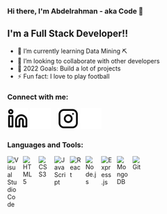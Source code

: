 ### Hi there, I'm Abdelrahman - aka Code 👋 
## I'm a Full Stack Developer!!

- 🌱 I’m currently learning Data Mining ⛏️
- 👯 I’m looking to collaborate with other developers
- 🥅 2022 Goals: Build a lot of projects
- ⚡ Fun fact: I love to play football

### Connect with me:

[![website](./img/linkedin-light.svg)](https://linkedin.com/in/abdelrahmanabdallah#gh-light-mode-only)
[![website](./img/linkedin-dark.svg)](https://linkedin.com/in/abdelrahmanabdallah#gh-dark-mode-only)
&nbsp;&nbsp;
[![website](./img/instagram-light.svg)](https://instagram.com/___c_o_d_e___#gh-light-mode-only)
[![website](./img/instagram-dark.svg)](https://instagram.com/___c_o_d_e___#gh-dark-mode-only)

### Languages and Tools:

<img align="left" alt="Visual Studio Code" width="26px" src="https://cdn.jsdelivr.net/gh/devicons/devicon/icons/vscode/vscode-original.svg" style="padding-right:10px;" />
<img align="left" alt="HTML5" width="26px" src="https://cdn.jsdelivr.net/gh/devicons/devicon/icons/html5/html5-original.svg" style="padding-right:10px;" />
<img align="left" alt="CSS3" width="26px" src="https://cdn.jsdelivr.net/gh/devicons/devicon/icons/css3/css3-original.svg" style="padding-right:10px;" />
<img align="left" alt="JavaScript" width="26px" src="https://cdn.jsdelivr.net/gh/devicons/devicon/icons/javascript/javascript-original.svg" style="padding-right:10px;" />
<img align="left" alt="React" width="26px" src="https://cdn.jsdelivr.net/gh/devicons/devicon/icons/react/react-original.svg" style="padding-right:10px;" />
<img align="left" alt="Node.js" width="26px" src="https://cdn.jsdelivr.net/gh/devicons/devicon/icons/nodejs/nodejs-original.svg" style="padding-right:10px;" />
<img align="left" alt="Express.js" width="26px" src="https://cdn.jsdelivr.net/gh/devicons/devicon/icons/express/express-original.svg" style="padding-right:10px;" />
<img align="left" alt="MongoDB" width="26px" src="https://cdn.jsdelivr.net/gh/devicons/devicon/icons/mongodb/mongodb-original.svg" style="padding-right:10px;" />
<img align="left" alt="Git" width="26px" src="https://cdn.jsdelivr.net/gh/devicons/devicon/icons/git/git-original.svg" style="padding-right:10px;" />

<br />
<br />
